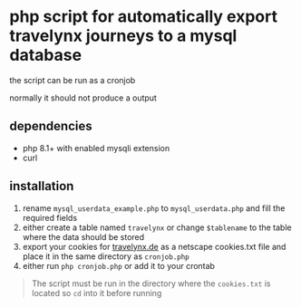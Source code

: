 # php script for automatically export travelynx journeys to a mysql database 

the script can be run as a cronjob 

normally it should not produce a output 

## dependencies 
- php 8.1+ with enabled mysqli extension 
- curl 

## installation
1. rename `mysql_userdata_example.php` to `mysql_userdata.php` and fill the required fields
2. either create a table named `travelynx` or change `$tablename` to the table where the data should be stored
3. export your cookies for [travelynx.de](https://travelynx.de) as a netscape cookies.txt file and place it in the same directory as `cronjob.php` 
4. either run `php cronjob.php` or add it to your crontab
> The script must be run in the directory where the `cookies.txt` is located so `cd` into it before running 